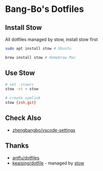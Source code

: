 # Bang-Bo's Dotfiles

## Install Stow

All dotfiles managed by stow, install stow first

```bash
sudo apt install stow # Ubuntu

brew install stow # Homebrew Mac
```

## Use Stow
```bash
# set .stowrc
stow -vt ~ stow

# create symlink
stow {zsh,git}
```

## Check Also

- [zhengbangbo/vscode-settings](https://github.com/zhengbangbo/vscode-settings)

## Thanks

- [antfu/dotfiles](https://github.com/antfu/dotfiles)
- [keaising/dotfile](https://github.com/keaising/dotfile)  - managed by [stow](https://www.gnu.org/software/stow/)
